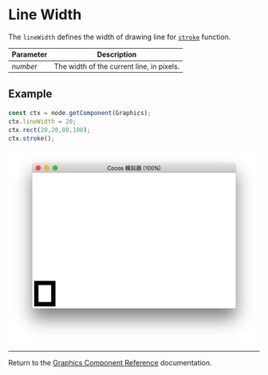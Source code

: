 # Line Width

The `lineWidth` defines the width of drawing line for [`stroke`](./stroke.md) function.

| Parameter | Description
| -------------- | ----------- |
| *number* | The width of the current line, in pixels. |

## Example

```ts
const ctx = node.getComponent(Graphics);
ctx.lineWidth = 20;
ctx.rect(20,20,80,100);
ctx.stroke();
```

<a href="lineWidth.png"><img src="lineWidth.png"></a>

<hr>

Return to the [Graphics Component Reference](../graphics.md) documentation.
